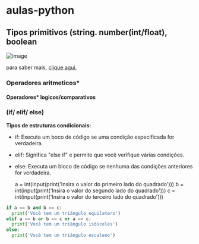 # aulas-python

## Tipos primitivos (string. number(int/float), boolean

![image](https://github.com/user-attachments/assets/1644e27f-42d5-4650-b46d-3968b36bd9aa)

para saber mais, [clique aqui.](https://dev.to/dormin/tipos-primitivos-em-python-10jg)
### Operadores aritmeticos*
#### Operadores* logicos/comparativos
### (if/ elif/ else)

**Tipos de estruturas condicionais:**

- if: Executa um boco de código se uma condição especificada for verdadeira.
- elif: Significa "else if" e permite que você verifique várias condições.
- else: Executa um bloco de código se nenhuma das condições anteriores for verdadeira.

  a = int(input(print('Insira o valor do primeiro lado do quadrado')))
b = int(input(print('Insira o valor do segundo lado do quadrado')))
c = int(input(print('Insira o valor do terceiro lado do quadrado')))

```py
if a == b and b == c:
  print('Você tem um triângulo equilatero')
elif a == b or b == c or a == c:
  print('Você tem um triângulo isósceles')
else:
  print('Você tem um triângulo escaleno')
  

